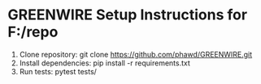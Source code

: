 # GREENWIRE Setup Instructions for F:/repo
1. Clone repository: git clone https://github.com/phawd/GREENWIRE.git
2. Install dependencies: pip install -r requirements.txt
3. Run tests: pytest tests/
